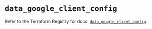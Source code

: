 # `data_google_client_config`

Refer to the Terraform Registry for docs: [`data_google_client_config`](https://registry.terraform.io/providers/hashicorp/google/6.31.0/docs/data-sources/client_config).
